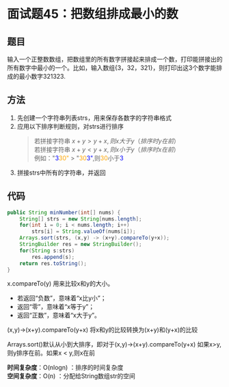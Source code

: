 # 面试题45：把数组排成最小的数

## 题目
输入一个正整数数组，把数组里的所有数字拼接起来排成一个数，打印能拼接出的所有数字中最小的一个。比如，输入数组{3，32，321}，则打印出这3个数字能排成的最小数字321323.

## 方法
1. 先创建一个字符串列表strs，用来保存各数字的字符串格式
2. 应用以下排序判断规则，对strs进行排序
    > 若拼接字符串 $x+y > y+x, 则x大于y（排序时y在前）$  
    > 若拼接字符串 $x+y < y+x, 则x小于y（排序时x在前）$   
    > 例如："<span style="color:blue;">3</span><span style="color:orange;">30"</span> > "<span style="color:orange;">30</span><span style="color:blue;">3"</span>,则<span style="color:orange;">30</span>小于<span style="color:blue;">3
3. 拼接strs中所有的字符串，并返回

## 代码
```java
public String minNumber(int[] nums) {
    String[] strs = new String[nums.length];
    for(int i = 0; i < nums.length; i++)
        strs[i] = String.valueOf(nums[i]);
    Arrays.sort(strs, (x,y) -> (x+y).compareTo(y+x));
    StringBuilder res = new StringBuilder();
    for(String s:strs)
        res.append(s);
    return res.toString();
}
```
x.compareTo(y) 用来比较x和y的大小。
* 若返回“负数”，意味着“x比y小”；
* 返回“零”，意味着“x等于y”；
* 返回“正数”，意味着“x大于y”。  

(x,y)->(x+y).compareTo(y+x)  将x和y的比较转换为(x+y)和(y+x)的比较

Arrays.sort()默认从小到大排序，即对于(x,y)->(x+y).compareTo(y+x) 如果x>y,则y排序在前。如果x < y,则x在前

**时间复杂度**：O(nlogn)    ：排序的时间复杂度  
**空间复杂度**：O(n)   ：分配给String数组str的空间
